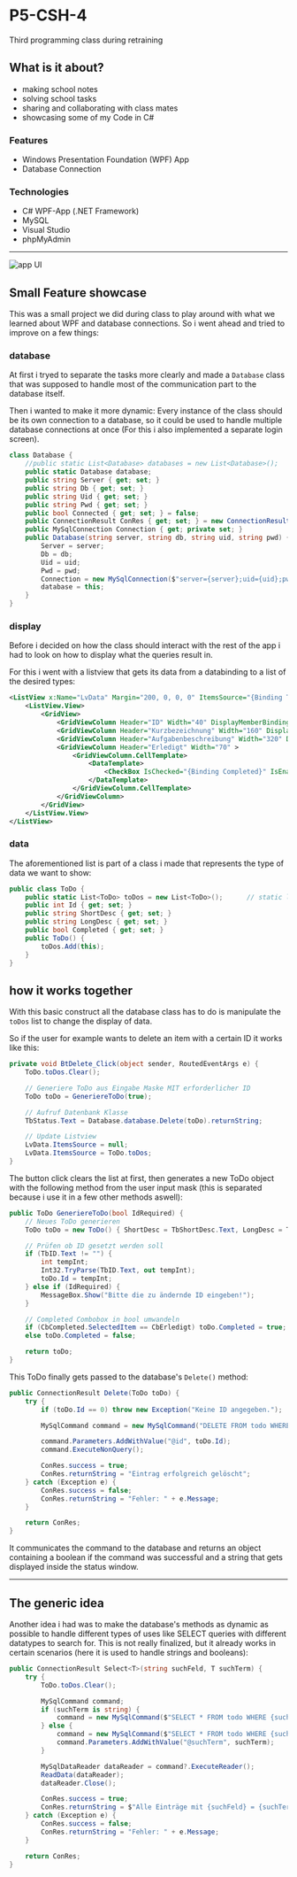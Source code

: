 # P5-CSH-4
Third programming class during retraining

## What is it about?

- making school notes
- solving school tasks
- sharing and collaborating with class mates
- showcasing some of my Code in C#

### Features

- Windows Presentation Foundation (WPF) App
- Database Connection

### Technologies

- C# WPF-App (.NET Framework)
- MySQL
- Visual Studio
- phpMyAdmin

---

![app UI](https://github.com/TobMoeller/P5-CSH-4/blob/main/UI.jpg?raw=true)

## Small Feature showcase

This was a small project we did during class to play around with what we learned about WPF and database connections. So i went ahead and tried to improve on a few things:

### database

At first i tryed to separate the tasks more clearly and made a `Database` class that was supposed to handle most of the communication part to the database itself.

Then i wanted to make it more dynamic: Every instance of the class should be its own connection to a database, so it could be used to handle multiple database connections at once (For this i also implemented a separate login screen).

```csharp
class Database {
    //public static List<Database> databases = new List<Database>();        // the idea was to store multiple connections here
    public static Database database;                                        // for now i only used one
    public string Server { get; set; }
    public string Db { get; set; }
    public string Uid { get; set; }
    public string Pwd { get; set; }                                         // security would have to be reworked and was ignored for this task
    public bool Connected { get; set; } = false;
    public ConnectionResult ConRes { get; set; } = new ConnectionResult();
    public MySqlConnection Connection { get; private set; }
    public Database(string server, string db, string uid, string pwd) {
        Server = server;
        Db = db;
        Uid = uid;
        Pwd = pwd;
        Connection = new MySqlConnection($"server={server};uid={uid};pwd={pwd};database={db}");
        database = this;
    }
}
```

### display

Before i decided on how the class should interact with the rest of the app i had to look on how to display what the queries result in.

For this i went with a listview that gets its data from a databinding to a list of the desired types:

```xml
<ListView x:Name="LvData" Margin="200, 0, 0, 0" ItemsSource="{Binding ToDo.toDos}" SelectionChanged="LvData_SelectionChanged">
    <ListView.View>
        <GridView>
            <GridViewColumn Header="ID" Width="40" DisplayMemberBinding="{Binding Id}" />
            <GridViewColumn Header="Kurzbezeichnung" Width="160" DisplayMemberBinding="{Binding ShortDesc}" />
            <GridViewColumn Header="Aufgabenbeschreibung" Width="320" DisplayMemberBinding="{Binding LongDesc}" />
            <GridViewColumn Header="Erledigt" Width="70" >
                <GridViewColumn.CellTemplate>
                    <DataTemplate>
                        <CheckBox IsChecked="{Binding Completed}" IsEnabled="False" />
                    </DataTemplate>
                </GridViewColumn.CellTemplate>
            </GridViewColumn>
        </GridView>
    </ListView.View>
</ListView>
```

### data

The aforementioned list is part of a class i made that represents the type of data we want to show:

```csharp
public class ToDo {
    public static List<ToDo> toDos = new List<ToDo>();      // static list that holds the data for the Listview
    public int Id { get; set; }
    public string ShortDesc { get; set; }
    public string LongDesc { get; set; }
    public bool Completed { get; set; }
    public ToDo() {
        toDos.Add(this);
    }
}
```

## how it works together

With this basic construct all the database class has to do is manipulate the `toDos` list to change the display of data.

So if the user for example wants to delete an item with a certain ID it works like this:

```csharp
private void BtDelete_Click(object sender, RoutedEventArgs e) {
    ToDo.toDos.Clear();

    // Generiere ToDo aus Eingabe Maske MIT erforderlicher ID
    ToDo toDo = GeneriereToDo(true);

    // Aufruf Datenbank Klasse
    TbStatus.Text = Database.database.Delete(toDo).returnString;

    // Update Listview
    LvData.ItemsSource = null;
    LvData.ItemsSource = ToDo.toDos;
}
```

The button click clears the list at first, then generates a new ToDo object with the following method from the user input mask (this is separated because i use it in a few other methods aswell):

```csharp
public ToDo GeneriereToDo(bool IdRequired) {
    // Neues ToDo generieren
    ToDo toDo = new ToDo() { ShortDesc = TbShortDesc.Text, LongDesc = TbLongDesc.Text };

    // Prüfen ob ID gesetzt werden soll
    if (TbID.Text != "") {
        int tempInt;
        Int32.TryParse(TbID.Text, out tempInt);
        toDo.Id = tempInt;
    } else if (IdRequired) {
        MessageBox.Show("Bitte die zu ändernde ID eingeben!");
    }

    // Completed Combobox in bool umwandeln
    if (CbCompleted.SelectedItem == CbErledigt) toDo.Completed = true;
    else toDo.Completed = false;

    return toDo;
}
```
This ToDo finally gets passed to the database's `Delete()` method:

```csharp
public ConnectionResult Delete(ToDo toDo) {
    try {
        if (toDo.Id == 0) throw new Exception("Keine ID angegeben.");

        MySqlCommand command = new MySqlCommand("DELETE FROM todo WHERE id = @id", Connection);

        command.Parameters.AddWithValue("@id", toDo.Id);
        command.ExecuteNonQuery();

        ConRes.success = true;
        ConRes.returnString = "Eintrag erfolgreich gelöscht";
    } catch (Exception e) {
        ConRes.success = false;
        ConRes.returnString = "Fehler: " + e.Message;
    }

    return ConRes;
}
```

It communicates the command to the database and returns an object containing a boolean if the command was successful and a string that gets displayed inside the status window.

---

## The generic idea

Another idea i had was to make the database's methods as dynamic as possible to handle different types of uses like SELECT queries with different datatypes to search for.
This is not really finalized, but it already works in certain scenarios (here it is used to handle strings and booleans):

```csharp
public ConnectionResult Select<T>(string suchFeld, T suchTerm) {
    try {
        ToDo.toDos.Clear();

        MySqlCommand command;
        if (suchTerm is string) {
            command = new MySqlCommand($"SELECT * FROM todo WHERE {suchFeld} LIKE \"%{suchTerm}%\"", Connection);
        } else {
            command = new MySqlCommand($"SELECT * FROM todo WHERE {suchFeld} = @suchTerm", Connection);
            command.Parameters.AddWithValue("@suchTerm", suchTerm);
        }

        MySqlDataReader dataReader = command?.ExecuteReader();
        ReadData(dataReader);
        dataReader.Close();

        ConRes.success = true;
        ConRes.returnString = $"Alle Einträge mit {suchFeld} = {suchTerm}";
    } catch (Exception e) {
        ConRes.success = false;
        ConRes.returnString = "Fehler: " + e.Message;
    }

    return ConRes;
}
```